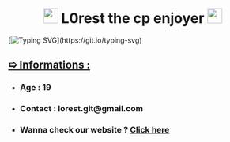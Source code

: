 <h1 align="center"> <img src="https://media.tenor.com/qOI3iBvktYcAAAAd/giga-chad.gif" width="30" alt="chad"> L0rest the cp enjoyer <img src="https://media.tenor.com/qOI3iBvktYcAAAAd/giga-chad.gif" width="30" alt="chad"> </h1> 

[![Typing SVG](https://readme-typing-svg.demolab.com?font=Sofia+Sans&size=25&duration=2000&pause=700&color=F7D06B&multiline=true&width=435&height=80&lines=French+CS+Student;I+guess...)](https://git.io/typing-svg)

<h2> <u>➯ Informations :</u> </h2> 

<ul>
    <li> <h3>Age : 19</h3> </li>
    <li> <h3>Contact : lorest.git@gmail.com</h3> </li>
    <li> <h3>Wanna check our website ? <a href="https://media.tenor.com/-OFap74b65wAAAAS/zyzz-ratio.gif" target="_blank">Click here</a></h3> </li>
</ul>




